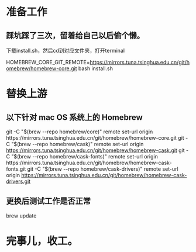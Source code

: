 # 准备工作
## 踩坑踩了三次，留着给自己以后偷个懒。
下载install.sh，然后cd到对应文件夹，打开terminal

HOMEBREW_CORE_GIT_REMOTE=https://mirrors.tuna.tsinghua.edu.cn/git/homebrew/homebrew-core.git bash install.sh

# 替换上游
## 以下针对 mac OS 系统上的 Homebrew
git -C "$(brew --repo homebrew/core)" remote set-url origin https://mirrors.tuna.tsinghua.edu.cn/git/homebrew/homebrew-core.git
git -C "$(brew --repo homebrew/cask)" remote set-url origin https://mirrors.tuna.tsinghua.edu.cn/git/homebrew/homebrew-cask.git
git -C "$(brew --repo homebrew/cask-fonts)" remote set-url origin https://mirrors.tuna.tsinghua.edu.cn/git/homebrew/homebrew-cask-fonts.git
git -C "$(brew --repo homebrew/cask-drivers)" remote set-url origin https://mirrors.tuna.tsinghua.edu.cn/git/homebrew/homebrew-cask-drivers.git
## 更换后测试工作是否正常
brew update

# 完事儿，收工。
